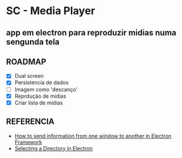 # SC - Media Player

## app em electron para reproduzir midias numa sengunda tela

## ROADMAP

- [X] Dual screen
- [X] Persistencia de dados
- [ ] Imagem como 'descanço'
- [X] Reprdução de midias
- [X] Criar lista de mídias

## REFERENCIA

- [How to send information from one window to another in Electron Framework](https://ourcodeworld.com/articles/read/536/how-to-send-information-from-one-window-to-another-in-electron-framework)
- [Selecting a Directory in Electron](https://jaketrent.com/post/select-directory-in-electron/)

